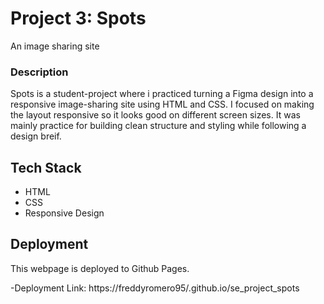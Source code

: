 # Project 3: Spots

An image sharing site

### Description

Spots is a student-project where i practiced turning a Figma design into a responsive image-sharing site using HTML and CSS. I focused on making the layout responsive so it looks good on different screen sizes. It was mainly practice for building clean structure and styling while following a design breif.

## Tech Stack

- HTML
- CSS
- Responsive Design

## Deployment

This webpage is deployed to Github Pages.

-Deployment Link:
https://freddyromero95/.github.io/se_project_spots
